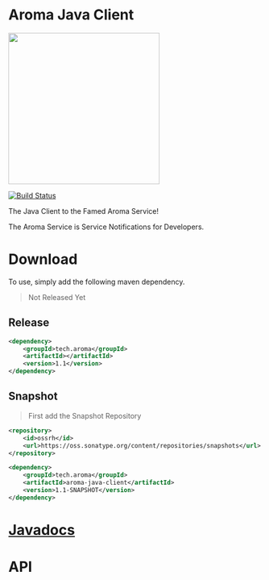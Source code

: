 Aroma Java Client
==============================================

[<img src="https://raw.githubusercontent.com/RedRoma/Aroma/develop/Graphics/Logo.png" width="300">](https://github.com/RedRoma/Aroma)

[![Build Status](http://jenkins.sirwellington.tech/view/Aroma/job/Aroma%20Java%20Client/badge/icon)](http://jenkins.sirwellington.tech/view/Aroma/job/Aroma%20Java%20Client/)

The Java Client to the Famed Aroma Service!

The Aroma Service is Service Notifications for Developers.

# Download

To use, simply add the following maven dependency.

>Not Released Yet
## Release
```xml
<dependency>
	<groupId>tech.aroma</groupId>
	<artifactId></artifactId>
	<version>1.1</version>
</dependency>
```

## Snapshot

>First add the Snapshot Repository
```xml
<repository>
	<id>ossrh</id>
    <url>https://oss.sonatype.org/content/repositories/snapshots</url>
</repository>
```

```xml
<dependency>
	<groupId>tech.aroma</groupId>
	<artifactId>aroma-java-client</artifactId>
	<version>1.1-SNAPSHOT</version>
</dependency>
```

# [Javadocs](http://www.javadoc.io/doc/tech.aroma/aroma-java-client/)

# API
